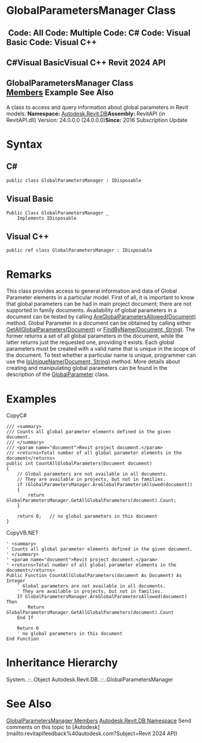 # GlobalParametersManager Class

﻿
 Code: All Code: Multiple Code: C# Code: Visual Basic Code: Visual C++   
---  
C#Visual BasicVisual C++
Revit 2024 API  
---  
GlobalParametersManager Class  
[Members](9940520e-4932-0326-40e5-9b47b2a6b812.md "GlobalParametersManager Members") Example See Also  
---  
A class to access and query information about global parameters in Revit models. 
**Namespace:** [Autodesk.Revit.DB](87546ba7-461b-c646-cbb1-2cb8f5bff8b2.md "Autodesk.Revit.DB Namespace")**Assembly:** RevitAPI (in RevitAPI.dll) Version: 24.0.0.0 (24.0.0.0)**Since:** 2016 Subscription Update 
# Syntax
C#  
---  
```text
public class GlobalParametersManager : IDisposable
```
  
Visual Basic  
---  
```text
Public Class GlobalParametersManager _
	Implements IDisposable
```
  
Visual C++  
---  
```text
public ref class GlobalParametersManager : IDisposable
```
  
# Remarks
This class provides access to general information and data of Global Parameter elements in a particular model. First of all, it is important to know that global parameters can be had in main project document; there are not supported in family documents. Availability of global parameters in a document can be tested by calling [AreGlobalParametersAllowed(Document)](0191434b-d8c8-ed25-c81b-2679e8201460.md "AreGlobalParametersAllowed Method") method.
Global Parameter in a document can be obtained by calling either [GetAllGlobalParameters(Document)](62b46073-1a11-0cc8-1798-8d6d87719888.md "GetAllGlobalParameters Method") or [FindByName(Document, String)](7c7a7bd3-18e8-d9be-d9a7-66cd9ecdccc7.md "FindByName Method"). The former returns a set of all global parameters in the document, while the latter returns just the requested one, providing it exists.
Each global parameters must be created with a valid name that is unique in the scope of the document. To test whether a particular name is unique, programmer can use the [IsUniqueName(Document, String)](30f6c20b-2ddd-b584-8770-d7968bf70c29.md "IsUniqueName Method") method.
More details about creating and manipulating global parameters can be found in the description of the [GlobalParameter](b0e53a4a-84ad-abb4-358d-9797870f101b.md "GlobalParameter Class") class.
# Examples
CopyC#
```text
/// <summary>
/// Counts all global parameter elements defined in the given document. 
/// </summary>
/// <param name="document">Revit project document.</param>
/// <returns>Total number of all global parameter elements in the document</returns>
public int CountAllGlobalParameters(Document document)
{
    // Global parameters are not available in all documents.
    // They are available in projects, but not in families.
    if (GlobalParametersManager.AreGlobalParametersAllowed(document))
    {
        return GlobalParametersManager.GetAllGlobalParameters(document).Count;
    }

    return 0;   // no global parameters in this document
}
```

CopyVB.NET
```text
' <summary>
' Counts all global parameter elements defined in the given document. 
' </summary>
' <param name="document">Revit project document.</param>
' <returns>Total number of all global parameter elements in the document</returns>
Public Function CountAllGlobalParameters(document As Document) As Integer
    ' Global parameters are not available in all documents.
    ' They are available in projects, but not in families.
    If GlobalParametersManager.AreGlobalParametersAllowed(document) Then
        Return GlobalParametersManager.GetAllGlobalParameters(document).Count
    End If

    Return 0
    ' no global parameters in this document
End Function
```

# Inheritance Hierarchy
System..::..Object Autodesk.Revit.DB..::..GlobalParametersManager
# See Also
[GlobalParametersManager Members](9940520e-4932-0326-40e5-9b47b2a6b812.md "GlobalParametersManager Members")
[Autodesk.Revit.DB Namespace](87546ba7-461b-c646-cbb1-2cb8f5bff8b2.md "Autodesk.Revit.DB Namespace")
Send comments on this topic to [Autodesk](mailto:revitapifeedback%40autodesk.com?Subject=Revit 2024 API)